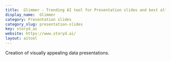```yaml
---
title:  Glimmer - Trending AI tool for Presentation slides and best alternatives
display_name:  Glimmer
category: Presentation slides
category_slug: presentation-slides
key: storyd_ai
website: https://www.storyd.ai/
layout: aitool
---
```


Creation of visually appealing data presentations.
